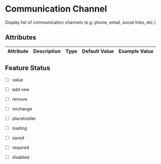 # Communication Channel
Display list of communication channels (e.g. phone, email, social links, etc.)

## Attributes
| Attribute | Description | Type | Default Value | Example Value | 
| --------- | ----------- | ---- | ------------- | ------------- |

## Feature Status
- [ ] value
- [ ] add new
- [ ] remove
- [ ] onchange
- [ ] placeholder
- [ ] loading
- [ ] saved
- [ ] required
- [ ] disabled

